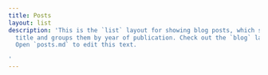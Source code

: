 ```yaml
---
title: Posts
layout: list
description: 'This is the `list` layout for showing blog posts, which shows just the
  title and groups them by year of publication. Check out the `blog` layout for comparison.
  Open `posts.md` to edit this text.

'
---
```


